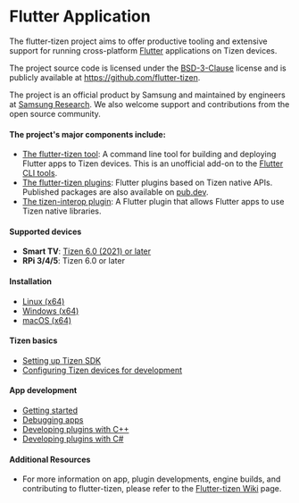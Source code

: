 # Flutter Application

The flutter-tizen project aims to offer productive tooling and extensive support for running cross-platform [Flutter](https://flutter.dev) applications on Tizen devices.

The project source code is licensed under the [BSD-3-Clause](https://opensource.org/licenses/BSD-3-Clause) license and is publicly available at https://github.com/flutter-tizen.

The project is an official product by Samsung and maintained by engineers at [Samsung Research](https://research.samsung.com). We also welcome support and contributions from the open source community.

#### The project's major components include:

- [The flutter-tizen tool](https://github.com/flutter-tizen/flutter-tizen): A command line tool for building and deploying Flutter apps to Tizen devices. This is an unofficial add-on to the [Flutter CLI tools](https://github.com/flutter/flutter/tree/master/packages/flutter_tools).
- [The flutter-tizen plugins](https://github.com/flutter-tizen/plugins): Flutter plugins based on Tizen native APIs. Published packages are also available on [pub.dev](https://pub.dev).
- [The tizen-interop plugin](https://github.com/flutter-tizen/tizen_interop): A Flutter plugin that allows Flutter apps to use Tizen native libraries.

#### Supported devices

- **Smart TV**: [Tizen 6.0 (2021) or later](https://developer.samsung.com/smarttv/develop/specifications/tv-model-groups.html)
- **RPi 3/4/5**: Tizen 6.0 or later

#### Installation

- [Linux (x64)](./guides/flutter-tizen/doc/linux-install.md)
- [Windows (x64)](./guides/flutter-tizen/doc/windows-install.md)
- [macOS (x64)](./guides/flutter-tizen/doc/macos-install.md)

#### Tizen basics

- [Setting up Tizen SDK](./guides/flutter-tizen/doc/install-tizen-sdk.md)
- [Configuring Tizen devices for development](./guides/flutter-tizen/doc/configure-device.md)

#### App development

- [Getting started](./guides/flutter-tizen/doc/get-started.md)
- [Debugging apps](./guides/flutter-tizen/doc/debug-app.md)
- [Developing plugins with C++](./guides/flutter-tizen/doc/develop-plugin.md)
- [Developing plugins with C#](./guides/flutter-tizen/doc/develop-plugin-csharp.md)

#### Additional Resources

- For more information on app, plugin developments, engine builds, and contributing to flutter-tizen, please refer to the [Flutter-tizen Wiki](https://github.com/flutter-tizen/flutter-tizen/wiki) page.
